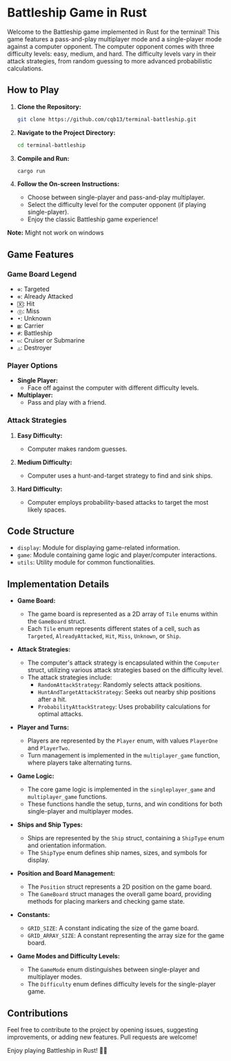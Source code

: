 # Battleship Game in Rust

Welcome to the Battleship game implemented in Rust for the terminal! This game features a pass-and-play multiplayer mode and a single-player mode against a computer opponent. The computer opponent comes with three difficulty levels: easy, medium, and hard. The difficulty levels vary in their attack strategies, from random guessing to more advanced probabilistic calculations.

## How to Play

1. **Clone the Repository:**

   ```bash
   git clone https://github.com/cqb13/terminal-battleship.git
   ```

2. **Navigate to the Project Directory:**

   ```bash
   cd terminal-battleship
   ```

3. **Compile and Run:**

   ```bash
   cargo run
   ```

4. **Follow the On-screen Instructions:**
   - Choose between single-player and pass-and-play multiplayer.
   - Select the difficulty level for the computer opponent (if playing single-player).
   - Enjoy the classic Battleship game experience!

**Note:** Might not work on windows

## Game Features

### Game Board Legend

- `⊕`: Targeted
- `⊗`: Already Attacked
- `🅇`: Hit
- `⓪`: Miss
- `•`: Unknown
- `▧`: Carrier
- `#`: Battleship
- `▭`: Cruiser or Submarine
- `△`: Destroyer

### Player Options

- **Single Player:**
  - Face off against the computer with different difficulty levels.
- **Multiplayer:**
  - Pass and play with a friend.

### Attack Strategies

1. **Easy Difficulty:**

   - Computer makes random guesses.

2. **Medium Difficulty:**

   - Computer uses a hunt-and-target strategy to find and sink ships.

3. **Hard Difficulty:**
   - Computer employs probability-based attacks to target the most likely spaces.

## Code Structure

- `display`: Module for displaying game-related information.
- `game`: Module containing game logic and player/computer interactions.
- `utils`: Utility module for common functionalities.

## Implementation Details

- **Game Board:**

  - The game board is represented as a 2D array of `Tile` enums within the `GameBoard` struct.
  - Each `Tile` enum represents different states of a cell, such as `Targeted`, `AlreadyAttacked`, `Hit`, `Miss`, `Unknown`, or `Ship`.

- **Attack Strategies:**

  - The computer's attack strategy is encapsulated within the `Computer` struct, utilizing various attack strategies based on the difficulty level.
  - The attack strategies include:
    - `RandomAttackStrategy`: Randomly selects attack positions.
    - `HuntAndTargetAttackStrategy`: Seeks out nearby ship positions after a hit.
    - `ProbabilityAttackStrategy`: Uses probability calculations for optimal attacks.

- **Player and Turns:**

  - Players are represented by the `Player` enum, with values `PlayerOne` and `PlayerTwo`.
  - Turn management is implemented in the `multiplayer_game` function, where players take alternating turns.

- **Game Logic:**

  - The core game logic is implemented in the `singleplayer_game` and `multiplayer_game` functions.
  - These functions handle the setup, turns, and win conditions for both single-player and multiplayer modes.

- **Ships and Ship Types:**

  - Ships are represented by the `Ship` struct, containing a `ShipType` enum and orientation information.
  - The `ShipType` enum defines ship names, sizes, and symbols for display.

- **Position and Board Management:**

  - The `Position` struct represents a 2D position on the game board.
  - The `GameBoard` struct manages the overall game board, providing methods for placing markers and checking game state.

- **Constants:**

  - `GRID_SIZE`: A constant indicating the size of the game board.
  - `GRID_ARRAY_SIZE`: A constant representing the array size for the game board.

- **Game Modes and Difficulty Levels:**
  - The `GameMode` enum distinguishes between single-player and multiplayer modes.
  - The `Difficulty` enum defines difficulty levels for the single-player game.

## Contributions

Feel free to contribute to the project by opening issues, suggesting improvements, or adding new features. Pull requests are welcome!

Enjoy playing Battleship in Rust! 🚢🔥

